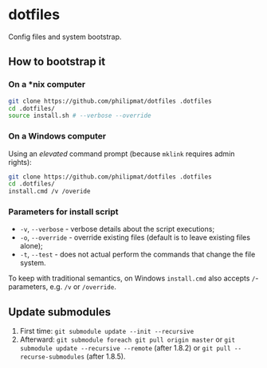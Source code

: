 # dotfiles

Config files and system bootstrap.

## How to bootstrap it

### On a *nix computer

```sh
git clone https://github.com/philipmat/dotfiles .dotfiles
cd .dotfiles/
source install.sh # --verbose --override
```

### On a Windows computer

Using an *elevated* command prompt (because `mklink` requires admin rights):

```sh
git clone https://github.com/philipmat/dotfiles .dotfiles
cd .dotfiles/
install.cmd /v /overide
```

### Parameters for install script

- `-v`, `--verbose` - verbose details about the script executions;
- `-o`, `--override` - override existing files (default is to leave existing files alone);
- `-t`, `--test` - does not actual perform the commands that change the file system.

To keep with traditional semantics, on Windows `install.cmd` also accepts `/`-parameters,
e.g. `/v` or `/override`.

## Update submodules

1. First time: `git submodule update --init --recursive`
2. Afterward: `git submodule foreach git pull origin master`
   or `git submodule update --recursive --remote` (after 1.8.2)
   or `git pull --recurse-submodules` (after 1.8.5).
